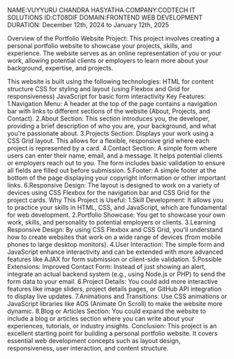 NAME:VUYYURU CHANDRA HASYATHA
COMPANY:CODTECH IT SOLUTIONS
ID:CT08DIF
DOMAIN:FRONTEND WEB DEVELOPMENT
DURATION: December 12th, 2024 to January 12th, 2025

Overview of the Portfolio Website Project:
This project involves creating a personal portfolio website to showcase your projects, skills, and experience. The website serves as an online representation of you or your work, allowing potential clients or employers to learn more about your background, expertise, and projects. 

This website is built using the following technologies:
HTML for content structure
CSS for styling and layout (using Flexbox and Grid for responsiveness)
JavaScript for basic form interactivity
Key Features:
1.Navigation Menu:
A header at the top of the page contains a navigation bar with links to different sections of the website (About, Projects, and Contact).
2.About Section:
This section introduces you, the developer, providing a brief description of who you are, your background, and what you're passionate about.
3.Projects Section:
Displays your work using a CSS Grid layout. This allows for a flexible, responsive grid where each project is represented by a card. 
4.Contact Section:
A simple form where users can enter their name, email, and a message. It helps potential clients or employers reach out to you.
The form includes basic validation to ensure all fields are filled out before submission.
5.Footer:
A simple footer at the bottom of the page displaying your copyright information or other important links.
6.Responsive Design:
The layout is designed to work on a variety of devices using CSS Flexbox for the navigation bar and CSS Grid for the project cards. 
Why This Project is Useful:
1.Skill Development: It allows you to practice your skills in HTML, CSS, and JavaScript, which are fundamental for web development.
2.Portfolio Showcase: You get to showcase your own work, skills, and personality to potential employers or clients.
3.Learning Responsive Design: By using CSS Flexbox and CSS Grid, you'll understand how to create websites that work on a wide range of devices (from mobile phones to large desktop monitors).
4.User Interaction: The simple form and JavaScript enhance interactivity and can be extended with more advanced features like AJAX for form submission or client-side validation.
5.Possible Extensions:
Improved Contact Form: Instead of just showing an alert, integrate an actual backend system (e.g., using Node.js or PHP) to send the form data to your email.
6.Project Details: You could add more interactive features like image sliders, project details pages, or GitHub API integration to display live updates.
7.Animations and Transitions: Use CSS animations or JavaScript libraries like AOS (Animate On Scroll) to make the website more dynamic.
8.Blog or Articles Section: You could expand the website to include a blog or articles section where you can write about your experiences, tutorials, or industry insights.
Conclusion:
This project is an excellent starting point for building a personal portfolio website. It covers essential web development concepts such as layout design, responsiveness, user interaction, and content structure. 
